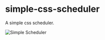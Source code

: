 # simple-css-scheduler
A simple css scheduler.

![Simple Scheduler](http://i.imgur.com/KR0ENGtr.png)
